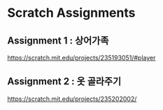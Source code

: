 # Scratch Assignments
## Assignment 1 : 상어가족
https://scratch.mit.edu/projects/235193051/#player
## Assignment 2 : 옷 골라주기
https://scratch.mit.edu/projects/235202002/
